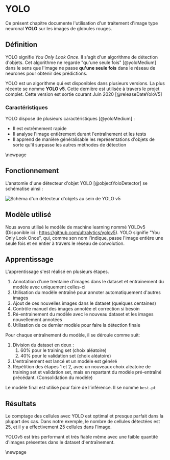# YOLO

Ce présent chapitre documente l'utilisation d'un traitement d'image type neuronal **YOLO** sur les images de globules rouges.

## Définition

YOLO signifie *You Only Look Once*. Il s'agit d'un algorithme de détection d'objets.
Cet algorithme ne regarde "qu'une seule fois" [@yoloMedium] dans le sens que l'image ne passe **qu'une seule fois** dans le réseau de neurones pour obtenir des prédictions.

YOLO est un algorithme qui est disponibles dans plusieurs versions.
La plus récente se nomme **YOLO v5**. Cette dernière est utilisée à travers le projet complet.
Cette version est sortie courant Juin 2020 [@releaseDateYoloV5]

### Caractéristiques

YOLO dispose de plusieurs caractéristiques [@yoloMedium] :

- Il est extrêmement rapide
- Il analyse l'image entièrement durant l'entraînement et les tests
- Il apprend de manière généralisable les représentations d'objets de sorte qu'il surpasse les autres méthodes de détection

\newpage

## Fonctionnement

L'anatomie d'une détecteur d'objet YOLO [@objectYoloDetector] se schématise ainsi :

![Schéma d'un détecteur d'objets au sein de YOLO v5](img/object-detection.png)

## Modèle utilisé

Nous avons utilisé le modèle de machine learning nommé YOLOv5 (Disponible ici : https://github.com/ultralytics/yolov5). YOLO signifie "You Only Look Once", qui, comme son nom l'indique, passe l'image entière une seule fois et en entier à travers le réseau de convolution.


## Apprentissage

L'apprentissage s'est réalisé en plusieurs étapes.

1. Annotation d'une trentaine d'images dans le dataset et entrainement du modèle avec uniquement celles-ci
2. Utilisation du modèle entraîné pour annoter automatiquement d'autres images
3. Ajout de ces nouvelles images dans le dataset (quelques centaines)
4. Contrôle manuel des images annotée et correction si besoin
5. Ré-entrainement du modèle avec le nouveau dataset et les images nouvellement annotées
6. Utilisation de ce dernier modèle pour faire la détection finale

Pour chaque entraînement du modèle, il se déroule comme suit:

1. Division du dataset en deux :
   1. 60% pour le training set (choix aléatoire)
   2. 40% pour le validation set (choix aléatoire)
2. L'entraînement est lancé et un modèle est généré
3. Répétition des étapes 1 et 2, avec un nouveaux choix aléatoire de training set et validation set, mais en repartant du modèle pré-entraîné précédant. (Consolidation du modèle)

Le modèle final est utilisé pour faire de l'inférence. Il se nomme `best.pt`

## Résultats

Le comptage des cellules avec YOLO est optimal et presque parfait dans la plupart des cas. Dans notre exemple, le nombre de cellules détectées est 25, et il y a effectivement 25 cellules dans l'image.

YOLOv5 est très performant et très fiable même avec une faible quantité d'images présentes dans le dataset d'entraînement.

\newpage
